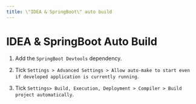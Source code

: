 ```yaml
---
title: \"IDEA & SpringBoot\" auto build
---
```


# IDEA & SpringBoot Auto Build

1. Add the `SpringBoot Devtools` dependency.

2. Tick `Settings > Advanced Settings > Allow auto-make to start even if developed application is currently running`.

3. Tick `Settings> Build, Execution, Deployment > Compiler > Build project automatically`.